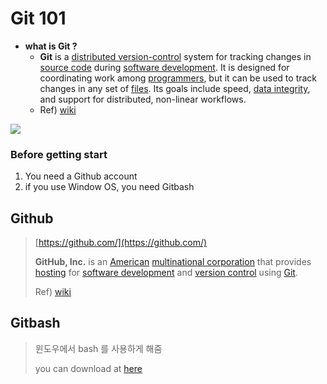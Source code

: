 # Git 101

* **what is Git ?**
  * **Git** is a [distributed version-control](https://en.wikipedia.org/wiki/Distributed_version_control) system for tracking changes in [source code](https://en.wikipedia.org/wiki/Source_code) during [software development](https://en.wikipedia.org/wiki/Software_development). It is designed for coordinating work among [programmers](https://en.wikipedia.org/wiki/Programmer), but it can be used to track changes in any set of [files](https://en.wikipedia.org/wiki/Computer_file). Its goals include speed, [data integrity](https://en.wikipedia.org/wiki/Data_integrity), and support for distributed, non-linear workflows.
  * Ref\) [wiki](https://en.wikipedia.org/wiki/Git)

![](https://git-scm.com/book/en/v2/images/centralized.png)

### Before getting start

1. You need a Github account
2. if you use Window OS, you need Gitbash

## Github

> [https://github.com/](https://github.com/)
>
> **GitHub, Inc.** is an [American](https://en.wikipedia.org/wiki/United_States) [multinational corporation](https://en.wikipedia.org/wiki/Multinational_corporation) that provides [hosting](https://en.wikipedia.org/wiki/Internet_hosting_service) for [software development](https://en.wikipedia.org/wiki/Software_development) and [version control](https://en.wikipedia.org/wiki/Version_control) using [Git](https://en.wikipedia.org/wiki/Git).
>
> Ref\) [wiki](https://en.wikipedia.org/wiki/GitHub)

## Gitbash

> 윈도우에서 bash 를 사용하게 해줌
>
> you can download at [here](https://gitforwindows.org/)

